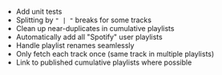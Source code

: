 - Add unit tests
- Splitting by `" | "` breaks for some tracks
- Clean up near-duplicates in cumulative playlists
- Automatically add all "Spotify" user playlists
- Handle playlist renames seamlessly
- Only fetch each track once (same track in multiple playlists)
- Link to published cumulative playlists where possible
